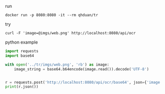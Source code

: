 

run

`docker run -p 8080:8080 -it --rm qhduan/tr`

try

`curl -F 'image=@imgs/web.png' http://localhost:8080/api/ocr`

python example

```python
import requests
import base64

with open('../tr/imgs/web.png', 'rb') as image:
    image_string = base64.b64encode(image.read()).decode('UTF-8')


r = requests.post('http://localhost:8080/api/ocr/base64', json={'image': image_string, 'ext': '.png'})
print(r.json())

```
